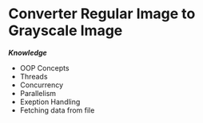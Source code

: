 # Converter Regular Image to Grayscale Image

_**Knowledge**_

- OOP Concepts
- Threads
- Concurrency
- Parallelism
- Exeption Handling
- Fetching data from file
